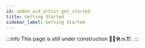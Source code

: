 ```yaml
---
id: addon_usd_artist_get_started
title: Getting Started
sidebar_label: Getting Started
---
```


:::info
This page is still under construction 👷🚧🛠️🔜🏗️.
:::